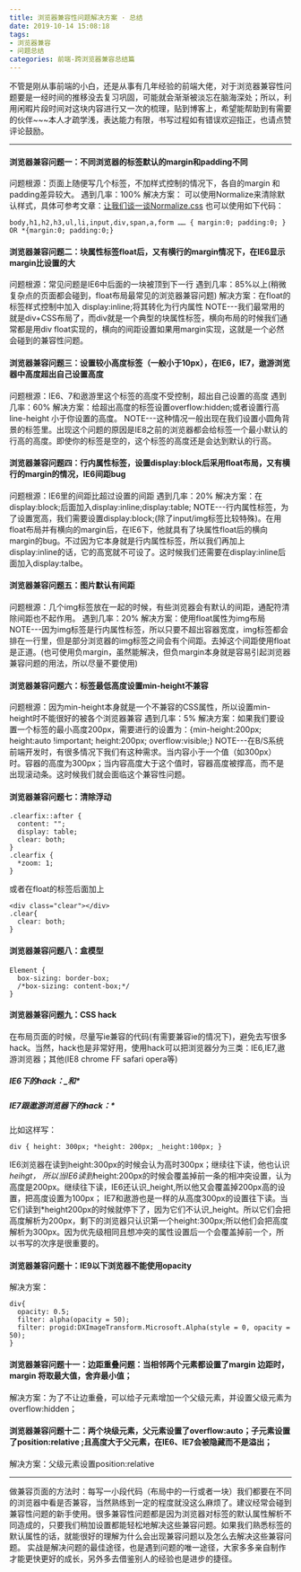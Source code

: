 ```yaml
---
title: 浏览器兼容性问题解决方案 · 总结
date: 2019-10-14 15:08:18
tags:
- 浏览器兼容
- 问题总结
categories: 前端-跨浏览器兼容总结篇
---
```

  不管是刚从事前端的小白，还是从事有几年经验的前端大佬，对于浏览器兼容性问题要是一经时间的推移没去复习巩固，可能就会渐渐被淡忘在脑海深处；所以，利用闲暇片段时间对这块内容进行又一次的梳理，贴到博客上，希望能帮助到有需要的伙伴~~~本人才疏学浅，表达能力有限，书写过程如有错误欢迎指正，也请点赞评论鼓励。
  
  ---

  #### 浏览器兼容问题一：不同浏览器的标签默认的margin和padding不同
  问题根源：页面上随便写几个标签，不加样式控制的情况下，各自的margin 和padding差异较大。
  遇到几率：100%
  解决方案：
  可以使用Normalize来清除默认样式，具体可参考文章：[让我们谈一谈Normalize.css](https://jerryzou.com/posts/aboutNormalizeCss/)
  也可以使用如下代码：
  ```
  body,h1,h2,h3,ul,li,input,div,span,a,form …… { margin:0; padding:0; } OR *{margin:0; padding:0;}
  ```
<!--more-->
  #### 浏览器兼容问题二：块属性标签float后，又有横行的margin情况下，在IE6显示margin比设置的大
  问题根源：常见问题是IE6中后面的一块被顶到下一行
  遇到几率：85%以上(稍微复杂点的页面都会碰到，float布局最常见的浏览器兼容问题)
  解决方案：在float的标签样式控制中加入 display:inline;将其转化为行内属性 
  NOTE---我们最常用的就是div+CSS布局了，而div就是一个典型的块属性标签，横向布局的时候我们通常都是用div float实现的，横向的间距设置如果用margin实现，这就是一个必然会碰到的兼容性问题。

  #### 浏览器兼容问题三：设置较小高度标签（一般小于10px），在IE6，IE7，遨游浏览器中高度超出自己设置高度
  问题根源：IE6、7和遨游里这个标签的高度不受控制，超出自己设置的高度
  遇到几率：60%
  解决方案：给超出高度的标签设置overflow:hidden;或者设置行高line-height 小于你设置的高度。
  NOTE---这种情况一般出现在我们设置小圆角背景的标签里。出现这个问题的原因是IE8之前的浏览器都会给标签一个最小默认的行高的高度。即使你的标签是空的，这个标签的高度还是会达到默认的行高。

  #### 浏览器兼容问题四：行内属性标签，设置display:block后采用float布局，又有横行的margin的情况，IE6间距bug
  问题根源：IE6里的间距比超过设置的间距 
  遇到几率：20%
  解决方案：在display:block;后面加入display:inline;display:table; 
  NOTE---行内属性标签，为了设置宽高，我们需要设置display:block;(除了input/img标签比较特殊)。在用float布局并有横向的margin后，在IE6下，他就具有了块属性float后的横向margin的bug。不过因为它本身就是行内属性标签，所以我们再加上display:inline的话，它的高宽就不可设了。这时候我们还需要在display:inline后面加入display:talbe。

  #### 浏览器兼容问题五：图片默认有间距
  问题根源：几个img标签放在一起的时候，有些浏览器会有默认的间距，通配符清除间距也不起作用。
  遇到几率：20% 
  解决方案：使用float属性为img布局
  NOTE---因为img标签是行内属性标签，所以只要不超出容器宽度，img标签都会排在一行里，但是部分浏览器的img标签之间会有个间距。去掉这个间距使用float是正道。(也可使用负margin，虽然能解决，但负margin本身就是容易引起浏览器兼容问题的用法，所以尽量不要使用)

  #### 浏览器兼容问题六：标签最低高度设置min-height不兼容
  问题根源：因为min-height本身就是一个不兼容的CSS属性，所以设置min-height时不能很好的被各个浏览器兼容
  遇到几率：5%
  解决方案：如果我们要设置一个标签的最小高度200px，需要进行的设置为：{min-height:200px; height:auto !important; height:200px; overflow:visible;}
  NOTE---在B/S系统前端开发时，有很多情况下我们有这种需求。当内容小于一个值（如300px）时。容器的高度为300px；当内容高度大于这个值时，容器高度被撑高，而不是出现滚动条。这时候我们就会面临这个兼容性问题。

  #### 浏览器兼容问题七：清除浮动
  ```
  .clearfix::after {
    content: "";
    display: table;
    clear: both;
  }
  .clearfix {
    *zoom: 1;
  }
  ```
  或者在float的标签后面加上
  ```
  <div class="clear"></div>
  .clear{
    clear: both;
  }
  ```

  #### 浏览器兼容问题八：盒模型
  ```
  Element {
    box-sizing: border-box;
    /*box-sizing: content-box;*/
  }
  ```
  #### 浏览器兼容问题九：CSS hack
  在布局页面的时候，尽量写ie兼容的代码(有需要兼容ie的情况下)，避免去写很多hack。当然，hack也是非常好用，使用hack可以把浏览器分为三类：IE6,IE7,遨游浏览器；其他(IE8 chrome FF safari opera等)
  ##### IE6下的hack：_和*
  ##### IE7跟遨游浏览器下的hack：*
  比如这样写：
  ```
  div { height: 300px; *height: 200px; _height:100px; }
  ```
  IE6浏览器在读到height:300px的时候会认为高时300px；继续往下读，他也认识*heihgt， 所以当IE6读到*height:200px的时候会覆盖掉前一条的相冲突设置，认为高度是200px。继续往下读，IE6还认识_height,所以他又会覆盖掉200px高的设置，把高度设置为100px；
  IE7和遨游也是一样的从高度300px的设置往下读。当它们读到*height200px的时候就停下了，因为它们不认识_height。所以它们会把高度解析为200px，剩下的浏览器只认识第一个height:300px;所以他们会把高度解析为300px。因为优先级相同且想冲突的属性设置后一个会覆盖掉前一个，所以书写的次序是很重要的。 

  #### 浏览器兼容问题十：IE9以下浏览器不能使用opacity
  解决方案：
  ```
  div{
    opacity: 0.5;
    filter: alpha(opacity = 50);
    filter: progid:DXImageTransform.Microsoft.Alpha(style = 0, opacity = 50);
  }
  ```

  #### 浏览器兼容问题十一：边距重叠问题：当相邻两个元素都设置了margin 边距时，margin 将取最大值，舍弃最小值；
  解决方案：为了不让边重叠，可以给子元素增加一个父级元素，并设置父级元素为overflow:hidden；

  #### 浏览器兼容问题十二：两个块级元素，父元素设置了overflow:auto；子元素设置了position:relative ;且高度大于父元素，在IE6、IE7会被隐藏而不是溢出；
  解决方案：父级元素设置position:relative

  ---
  做兼容页面的方法时：每写一小段代码（布局中的一行或者一块）我们都要在不同的浏览器中看是否兼容，当然熟练到一定的程度就没这么麻烦了。建议经常会碰到兼容性问题的新手使用。很多兼容性问题都是因为浏览器对标签的默认属性解析不同造成的，只要我们稍加设置都能轻松地解决这些兼容问题。如果我们熟悉标签的默认属性的话，就能很好的理解为什么会出现兼容问题以及怎么去解决这些兼容问题。
  实战是解决问题的最佳途径，也是遇到问题的唯一途径，大家多多亲自制作才能更快更好的成长，另外多去借鉴别人的经验也是进步的捷径。
